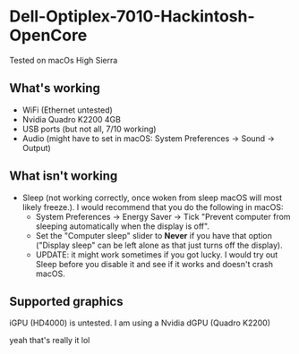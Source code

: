 # Dell-Optiplex-7010-Hackintosh-OpenCore
Tested on macOs High Sierra

## What's working
- WiFi (Ethernet untested)
- Nvidia Quadro K2200 4GB
- USB ports (but not all, 7/10 working)
- Audio (might have to set in macOS: System Preferences -> Sound -> Output)

## What isn't working
- Sleep (not working correctly, once woken from sleep macOS will most likely freeze.).
I would recommend that you do the following in macOS:
    - System Preferences -> Energy Saver -> Tick "Prevent computer from sleeping automatically when the display is off".
    - Set the "Computer sleep" slider to **Never** if you have that option ("Display sleep" can be left alone as that just turns off the display).
    - UPDATE: it might work sometimes if you got lucky. I would try out Sleep before you disable it and see if it works and doesn't crash macOS.

## Supported graphics
iGPU (HD4000) is untested. I am using a Nvidia dGPU (Quadro K2200)


yeah that's really it lol
